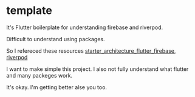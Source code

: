 # template

It's Flutter boilerplate for understanding firebase and riverpod.

Difficult to understand using packages.

So I refereced these resources [starter_architecture_flutter_firebase](https://github.com/bizz84/starter_architecture_flutter_firebase), [riverpod](https://riverpod.dev/)

I want to make simple this project. I also not fully understand what flutter and many packeges work.

It's okay. I'm getting better alse you too.
